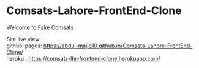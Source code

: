 # Comsats-Lahore-FrontEnd-Clone
Welcome to Fake Comsats

Site live view:<br/>
      github-pages: https://abdul-majid10.github.io/Comsats-Lahore-FrontEnd-Clone/
      <br/>heroku      : https://comsats-lhr-frontend-clone.herokuapp.com/
